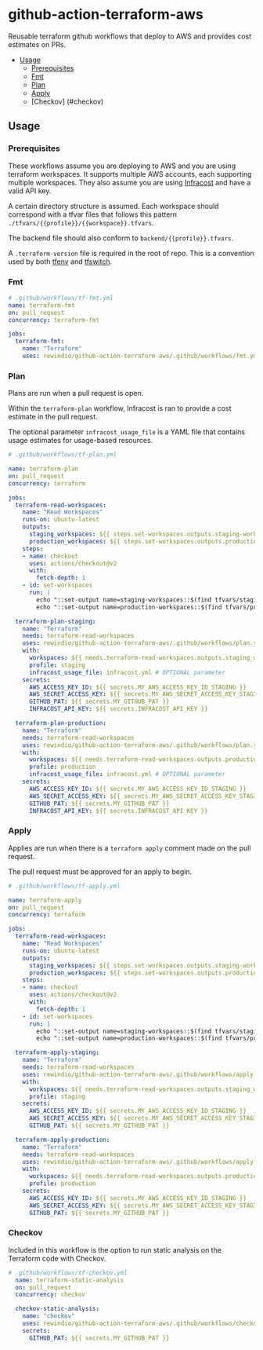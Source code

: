 # github-action-terraform-aws

Reusable terraform github workflows that deploy to AWS and provides cost estimates on PRs.

<!-- BEGIN mktoc -->
- [Usage](#usage)
  - [Prerequisites](#prerequisites)
  - [Fmt](#fmt)
  - [Plan](#plan)
  - [Apply](#apply)
  - [Checkov] (#checkov)
<!-- END mktoc -->

## Usage

### Prerequisites

These workflows assume you are deploying to AWS and you are using terraform workspaces. It supports multiple AWS accounts, each supporting multiple workspaces. They also assume you are using [Infracost](https://www.infracost.io/) and have a valid API key.

A certain directory structure is assumed. Each workspace should correspond with a tfvar files that follows this pattern `./tfvars/{{profile}}/{{workspace}}.tfvars`.

The backend file should also conform to `backend/{{profile}}.tfvars`.

A `.terraform-version` file is required in the root of repo. This is a convention used by both [tfenv](https://github.com/tfutils/tfenv) and [tfswitch](https://github.com/warrensbox/terraform-switcher).

### Fmt


```yaml
# .github/workflows/tf-fmt.yml
name: terraform-fmt
on: pull_request
concurrency: terraform-fmt

jobs:
  terraform-fmt:
    name: "Terraform"
    uses: rewindio/github-action-terraform-aws/.github/workflows/fmt.yml@v1
```

### Plan

Plans are run when a pull request is open.

Within the `terraform-plan` workflow, Infracost is ran to provide a cost estimate in the pull request.

The optional parameter `infracost_usage_file` is a YAML file that contains usage estimates for usage-based resources.

```yaml
# .github/workflows/tf-plan.yml

name: terraform-plan
on: pull_request
concurrency: terraform

jobs:
  terraform-read-workspaces:
    name: "Read Workspaces"
    runs-on: ubuntu-latest
    outputs:
      staging_workspaces: ${{ steps.set-workspaces.outputs.staging-workspaces }}
      production_workspaces: ${{ steps.set-workspaces.outputs.production-workspaces }}
    steps:
    - name: checkout
      uses: actions/checkout@v2
      with:
        fetch-depth: 1
    - id: set-workspaces
      run: |
        echo "::set-output name=staging-workspaces::$(find tfvars/staging -name "*.tfvars" -not -type d -exec basename {} \; | cut -d '.' -f1  | jq -R . | jq -cs)"
        echo "::set-output name=production-workspaces::$(find tfvars/production -name "*.tfvars" -not -type d -exec basename {} \; | cut -d '.' -f1  | jq -R . | jq -cs)"

  terraform-plan-staging:
    name: "Terraform"
    needs: terraform-read-workspaces
    uses: rewindio/github-action-terraform-aws/.github/workflows/plan.yml@v1
    with:
      workspaces: ${{ needs.terraform-read-workspaces.outputs.staging_workspaces }}
      profile: staging
      infracost_usage_file: infracost.yml # OPTIONAL parameter
    secrets:
      AWS_ACCESS_KEY_ID: ${{ secrets.MY_AWS_ACCESS_KEY_ID_STAGING }}
      AWS_SECRET_ACCESS_KEY: ${{ secrets.MY_AWS_SECRET_ACCESS_KEY_STAGING }}
      GITHUB_PAT: ${{ secrets.MY_GITHUB_PAT }}
      INFRACOST_API_KEY: ${{ secrets.INFRACOST_API_KEY }}

  terraform-plan-production:
    name: "Terraform"
    needs: terraform-read-workspaces
    uses: rewindio/github-action-terraform-aws/.github/workflows/plan.yml@v1
    with:
      workspaces: ${{ needs.terraform-read-workspaces.outputs.production_workspaces }}
      profile: production
      infracost_usage_file: infracost.yml # OPTIONAL parameter
    secrets:
      AWS_ACCESS_KEY_ID: ${{ secrets.MY_AWS_ACCESS_KEY_ID_STAGING }}
      AWS_SECRET_ACCESS_KEY: ${{ secrets.MY_AWS_SECRET_ACCESS_KEY_STAGING }}
      GITHUB_PAT: ${{ secrets.MY_GITHUB_PAT }}
      INFRACOST_API_KEY: ${{ secrets.INFRACOST_API_KEY }}
```

### Apply

Applies are run when there is a `terraform apply` comment made on the pull request.

The pull request must be approved for an apply to begin.

```yaml
# .github/workflows/tf-apply.yml

name: terraform-apply
on: pull_request
concurrency: terraform

jobs:
  terraform-read-workspaces:
    name: "Read Workspaces"
    runs-on: ubuntu-latest
    outputs:
      staging_workspaces: ${{ steps.set-workspaces.outputs.staging-workspaces }}
      production_workspaces: ${{ steps.set-workspaces.outputs.production-workspaces }}
    steps:
    - name: checkout
      uses: actions/checkout@v2
      with:
        fetch-depth: 1
    - id: set-workspaces
      run: |
        echo "::set-output name=staging-workspaces::$(find tfvars/staging -name "*.tfvars" -not -type d -exec basename {} \; | cut -d '.' -f1  | jq -R . | jq -cs)"
        echo "::set-output name=production-workspaces::$(find tfvars/production -name "*.tfvars" -not -type d -exec basename {} \; | cut -d '.' -f1  | jq -R . | jq -cs)"

  terraform-apply-staging:
    name: "Terraform"
    needs: terraform-read-workspaces
    uses: rewindio/github-action-terraform-aws/.github/workflows/apply.yml@v1
    with:
      workspaces: ${{ needs.terraform-read-workspaces.outputs.staging_workspaces }}
      profile: staging
    secrets:
      AWS_ACCESS_KEY_ID: ${{ secrets.MY_AWS_ACCESS_KEY_ID_STAGING }}
      AWS_SECRET_ACCESS_KEY: ${{ secrets.MY_AWS_SECRET_ACCESS_KEY_STAGING }}
      GITHUB_PAT: ${{ secrets.MY_GITHUB_PAT }}

  terraform-apply-production:
    name: "Terraform"
    needs: terraform-read-workspaces
    uses: rewindio/github-action-terraform-aws/.github/workflows/apply.yml@v1
    with:
      workspaces: ${{ needs.terraform-read-workspaces.outputs.production_workspaces }}
      profile: production
    secrets:
      AWS_ACCESS_KEY_ID: ${{ secrets.MY_AWS_ACCESS_KEY_ID_STAGING }}
      AWS_SECRET_ACCESS_KEY: ${{ secrets.MY_AWS_SECRET_ACCESS_KEY_STAGING }}
      GITHUB_PAT: ${{ secrets.MY_GITHUB_PAT }}

```

### Checkov

Included in this workflow is the option to run static analysis on the Terraform code with Checkov. 

```yaml
# .github/workflows/tf-checkov.yml
  name: terraform-static-analysis
  on: pull_request
  concurrency: checkov

  checkov-static-analysis:
    name: "checkov"
    uses: rewindio/github-action-terraform-aws/.github/workflows/checkov.yml@v1
    secrets:
      GITHUB_PAT: ${{ secrets.MY_GITHUB_PAT }}
```